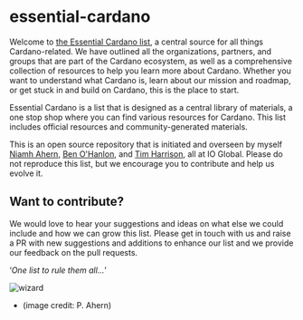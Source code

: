 # essential-cardano
Welcome to [the Essential Cardano list](https://github.com/input-output-hk/essential-cardano/blob/main/essential-cardano-list.md#the-essential-cardano-list), a central source for all things Cardano-related. We have outlined all the organizations, partners, and groups that are part of the Cardano ecosystem, as well as a comprehensive collection of resources to help you learn more about Cardano. Whether you want to understand what Cardano is, learn about our mission and roadmap, or get stuck in and build on Cardano, this is the place to start. 

Essential Cardano is a list that is designed as a central library of materials, a one stop shop where you can find various resources for Cardano. This list includes official resources and community-generated materials. 

This is an open source repository that is initiated and overseen by myself [Niamh Ahern](https://iohk.io/en/team/niamh-ahern), [Ben O'Hanlon](https://iohk.io/en/team/ben-ohanlon), and [Tim Harrison](https://iohk.io/en/team/tim-harrison), all at IO Global. Please do not reproduce this list, but we encourage you to contribute and help us evolve it. 

## Want to contribute? ##
We would love to hear your suggestions and ideas on what else we could include and how we can grow this list. Please get in touch with us and raise a PR with new suggestions and additions to enhance our list and we provide our feedback on the pull requests.

   ‘*One list to rule them all...*’

![wizard](saruman.PNG)
- (image credit: P. Ahern)

